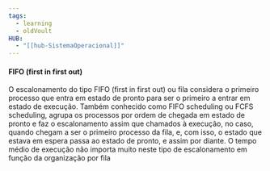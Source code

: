 ```yaml
---
tags:
  - learning
  - oldVoult
HUB:
  - "[[hub-SistemaOperacional]]"
---
```

#### FIFO (first in first out)

O escalonamento do tipo FIFO (first in first out) ou fila considera o primeiro processo que entra em estado de pronto para ser o primeiro a entrar em estado de execução. Também conhecido como FIFO scheduling ou FCFS scheduling, agrupa os processos por ordem de chegada em estado de pronto e faz o escalonamento assim que chamados à execução, no caso, quando chegam a ser o primeiro processo da fila, e, com isso, o estado que estava em espera passa ao estado de pronto, e assim por diante. O tempo médio de execução não importa muito neste tipo de escalonamento em função da organização por fila